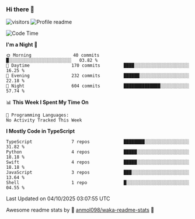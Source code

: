 ### Hi there 👋  
![visitors](https://visitor-badge.laobi.icu/badge?page_id=leverglowh) ![Profile readme](https://github.com/leverglowh/leverglowh/workflows/Profile%20readme/badge.svg?branch=master)

<!--START_SECTION:waka-->
![Code Time](http://img.shields.io/badge/Code%20Time-3%2C693%20hrs%2054%20mins-blue)

**I'm a Night 🦉** 

```text
🌞 Morning                40 commits          █░░░░░░░░░░░░░░░░░░░░░░░░   03.82 % 
🌆 Daytime                170 commits         ████░░░░░░░░░░░░░░░░░░░░░   16.25 % 
🌃 Evening                232 commits         ██████░░░░░░░░░░░░░░░░░░░   22.18 % 
🌙 Night                  604 commits         ██████████████░░░░░░░░░░░   57.74 % 
```


📊 **This Week I Spent My Time On** 

```text
💬 Programming Languages: 
No Activity Tracked This Week
```

**I Mostly Code in TypeScript** 

```text
TypeScript               7 repos             ████████░░░░░░░░░░░░░░░░░   31.82 % 
Python                   4 repos             █████░░░░░░░░░░░░░░░░░░░░   18.18 % 
Swift                    4 repos             █████░░░░░░░░░░░░░░░░░░░░   18.18 % 
JavaScript               3 repos             ███░░░░░░░░░░░░░░░░░░░░░░   13.64 % 
Shell                    1 repo              █░░░░░░░░░░░░░░░░░░░░░░░░   04.55 % 
```




 Last Updated on 04/10/2025 03:07:55 UTC
<!--END_SECTION:waka-->


Awesome readme stats by :star2: [anmol098/waka-readme-stats](https://github.com/anmol098/waka-readme-stats) :star2:
